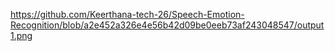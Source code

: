 https://github.com/Keerthana-tech-26/Speech-Emotion-Recognition/blob/a2e452a326e4e56b42d09be0eeb73af243048547/output1.png
